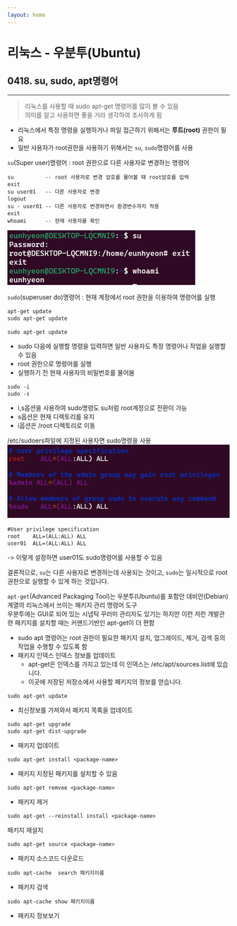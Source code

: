 ```yaml
---
layout: home
---
```


# __리눅스 - 우분투(Ubuntu)__
## __0418. su, sudo, apt명령어__ 
<hr/>

> 리눅스를 사용할 때 sudo apt-get 명령어를 많이 볼 수 있음   
> 의미를 알고 사용하면 좋을 거라 생각하여 조사하게 됨


- 리눅스에서 특정 명령을 실행하거나 파일 접근하기 위해서는 **루트(root)** 권한이 필요   
- 일반 사용자가 root권한을 사용하기 위해서는 `su`, `sudo`명령어를 사용 

`su`(Super user)명령어 : root 권한으로 다른 사용자로 변경하는 명령어

```linux
su          -- root 사용자로 변경 암호를 물어볼 때 root암호를 입력
exit
su user01   -- 다른 사용자로 변경 
logout
su - user01 -- 다른 사용자로 변경하면서 환경변수까지 적용
exit
whoami      -- 현재 사용자를 확인

```
![sudo](./su.PNG)

`sudo`(superuser do)명령어 : 현재 계정에서 root 권한을 이용하여 명령어를 실행
 
```linux
apt-get update
sudo apt-get update
```
`sudo apt-get update` 
- sudo 다음에 실행할 명령을 입력하면 일반 사용자도 특정 명령어나 작업을 실행할 수 있음
- root 권한으로 명령어를 실행
- 실행하기 전 현재 사용자의 비밀번호를 물어봄 
 
```linux
sudo -i
sudo -s
```
- i,s옵션을 사용하여 sudo명령도 su처럼 root계정으로 전환이 가능
- s옵션은 현재 디렉토리를 유지
- i옵션은 /root 디렉토리로 이동

/etc/sudoers파일에 지정된 사용자면 sudo명령을 사용   
![사용자권한](./권한설정.PNG)
```vim
#User privilege specification   
root    ALL=(ALL:ALL) ALL   
user01  ALL=(ALL:ALL) ALL   
```

-> 이렇게 설정하면 user01도 sudo명령어를 사용할 수 있음


결론적으로, `su`는 다른 사용자로 변경하는데 사용되는 것이고, `sudo`는 일시적으로 root 권한으로 실행할 수 있게 하는 것입니다.


`apt-get`(Advanced Packaging Tool)는 우분투(Ubuntu)를 포함안 데비안(Debian)계열의 리눅스에서 쓰이는 패키지 관리 명령어 도구      
우분투에는 GUI로 되어 있는 시냅틱 꾸러미 관리자도 있기는 하지만 이런 저런 개발관련 패키지를 설치할 때는 커맨드기반인 apt-get이 더 편함   
   
- sudo apt 명령어는 root 권한이 필요한 패키지 설치, 업그레이드, 제거, 검색 등의 작업을 수행할 수 있도록 함
- 패키지 인덱스 인덱스 정보를 업데이트 
    - apt-get은 인덱스를 가지고 있는데 이 인덱스는 /etc/apt/sources.list에 있습니다. 
    - 이곳에 저장된 저장소에서 사용할 패키지의 정보를 얻습니다.   
       
```linux
sudo apt-get update     
```
- 최신정보를 가져와서 패키지 목록을 업데이트

```linux
sudo apt-get upgrade
sudo apt-get dist-upgrade
```
- 패키지 업데이트

```linux
sudo apt-get install <package-name>
```
- 패키지 지정된 패키지를 설치할 수 있음
```linux
sudo apt-get remvee <package-name>
```
- 패키지 제거
```linux
sudo apt-get --reinstall install <package-name>
```
패키지 재설치
```linux
sudo apt-get source <package-name>
```
- 패키지 소스코드 다운로드
```linux
sudo apt-cache  search 패키지이름
```
- 패키지 검색
```linux
sudo apt-cache show 패키지이름
```
- 패키지 정보보기

